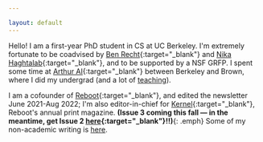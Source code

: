 ```yaml
---

layout: default
---
```

Hello! I am a first-year PhD student in CS at UC Berkeley. I'm extremely fortunate to be coadvised by [Ben Recht](https://people.eecs.berkeley.edu/~brecht/){:target="_blank"} and [Nika Haghtalab](https://people.eecs.berkeley.edu/~nika/){:target="_blank"}, and to be supported by a NSF GRFP. I spent some time at [Arthur AI](http://www.arthur.ai){:target="_blank"} between Berkeley and Brown, where I did my undergrad (and a lot of [teaching](https://www.jessicad.ai/teaching.html)). 

I am a cofounder of [Reboot](https://reboothq.substack.com/about){:target="_blank"}, and edited the newsletter June 2021-Aug 2022; I'm also editor-in-chief for [Kernel](https://kernelmag.io/){:target="_blank"}, Reboot's annual print magazine. **(Issue 3 coming this fall — in the meantime, get Issue 2 [here](https://kernelmag.io/){:target="_blank"}!!)**{: .emph} Some of my non-academic writing is [here](http://www.jessicad.ai/writing.html).
